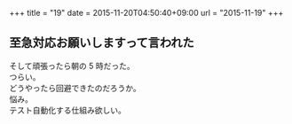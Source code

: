 +++
title = "19"
date = 2015-11-20T04:50:40+09:00
url = "2015-11-19"
+++

## 至急対応お願いしますって言われた

そして頑張ったら朝の 5 時だった。  
つらい。  
どうやったら回避できたのだろうか。  
悩み。  
テスト自動化する仕組み欲しい。
